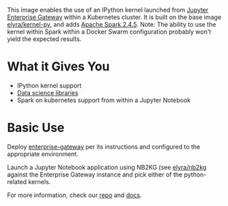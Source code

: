 This image enables the use of an IPython kernel launched from [Jupyter Enterprise Gateway](http://jupyter-enterprise-gateway.readthedocs.io/en/latest/) within a Kubernetes cluster.  It is built on the base image [elyra/kernel-py](https://hub.docker.com/r/elyra/kernel-py/), and adds [Apache Spark 2.4.5](https://spark.apache.org/docs/2.4.5/).  Note: The ability to use the kernel within Spark within a Docker Swarm configuration probably won't yield the expected results.

# What it Gives You
* IPython kernel support 
* [Data science libraries](https://jupyter-docker-stacks.readthedocs.io/en/latest/using/selecting.html#jupyter-scipy-notebook)
* Spark on kubernetes support from within a Jupyter Notebook

# Basic Use
Deploy [enterprise-gateway](https://hub.docker.com/r/elyra/enterprise-gateway/) per its instructions and configured to the appropriate environment.

Launch a Jupyter Notebook application using NB2KG (see [elyra/nb2kg](https://hub.docker.com/r/elyra/nb2kg/) against  the Enterprise Gateway instance and pick either of the python-related kernels.

For more information, check our [repo](https://github.com/jupyter/enterprise_gateway) and [docs](http://jupyter-enterprise-gateway.readthedocs.io/en/latest/).
